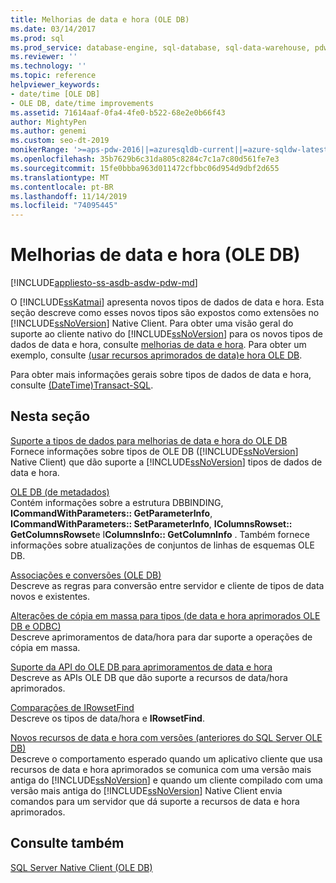 ```yaml
---
title: Melhorias de data e hora (OLE DB)
ms.date: 03/14/2017
ms.prod: sql
ms.prod_service: database-engine, sql-database, sql-data-warehouse, pdw
ms.reviewer: ''
ms.technology: ''
ms.topic: reference
helpviewer_keywords:
- date/time [OLE DB]
- OLE DB, date/time improvements
ms.assetid: 71614aaf-0fa4-4fe0-b522-68e2e0b66f43
author: MightyPen
ms.author: genemi
ms.custom: seo-dt-2019
monikerRange: '>=aps-pdw-2016||=azuresqldb-current||=azure-sqldw-latest||>=sql-server-2016||=sqlallproducts-allversions||>=sql-server-linux-2017||=azuresqldb-mi-current'
ms.openlocfilehash: 35b7629b6c31da805c8284c7c1a7c80d561fe7e3
ms.sourcegitcommit: 15fe0bbba963d011472cfbbc06d954d9dbf2d655
ms.translationtype: MT
ms.contentlocale: pt-BR
ms.lasthandoff: 11/14/2019
ms.locfileid: "74095445"
---
```

# <a name="date-and-time-improvements-ole-db"></a>Melhorias de data e hora (OLE DB)
[!INCLUDE[appliesto-ss-asdb-asdw-pdw-md](../../includes/appliesto-ss-asdb-asdw-pdw-md.md)]

  O [!INCLUDE[ssKatmai](../../includes/sskatmai-md.md)] apresenta novos tipos de dados de data e hora. Esta seção descreve como esses novos tipos são expostos como extensões no [!INCLUDE[ssNoVersion](../../includes/ssnoversion-md.md)] Native Client. Para obter uma visão geral do suporte ao cliente nativo do [!INCLUDE[ssNoVersion](../../includes/ssnoversion-md.md)] para os novos tipos de dados de data e hora, consulte [melhorias de data e hora](../../relational-databases/native-client/features/date-and-time-improvements.md). Para obter um exemplo, consulte [ &#40;usar recursos aprimorados de data&#41;e hora OLE DB](../../relational-databases/native-client-ole-db-how-to/use-enhanced-date-and-time-features-ole-db.md).  
  
 Para obter mais informações gerais sobre tipos de dados de data e hora, consulte [ &#40;DateTime&#41;Transact-SQL](../../t-sql/data-types/datetime-transact-sql.md).  
  
## <a name="in-this-section"></a>Nesta seção  
 [Suporte a tipos de dados para melhorias de data e hora do OLE DB](../../relational-databases/native-client-ole-db-date-time/data-type-support-for-ole-db-date-and-time-improvements.md)  
 Fornece informações sobre tipos de OLE DB ([!INCLUDE[ssNoVersion](../../includes/ssnoversion-md.md)] Native Client) que dão suporte a [!INCLUDE[ssNoVersion](../../includes/ssnoversion-md.md)] tipos de dados de data e hora.  
  
 [OLE DB &#40;de metadados&#41;](https://msdn.microsoft.com/library/605e3be5-aeea-4573-9847-b866ed3c8bff)  
 Contém informações sobre a estrutura DBBINDING, **ICommandWithParameters:: GetParameterInfo**, **ICommandWithParameters:: SetParameterInfo**, **IColumnsRowset:: GetColumnsRowset**e I**ColumnsInfo:: GetColumnInfo** . Também fornece informações sobre atualizações de conjuntos de linhas de esquemas OLE DB.  
  
 [Associações e conversões &#40;OLE DB&#41;](../../relational-databases/native-client-ole-db-date-time/conversions-ole-db.md)  
 Descreve as regras para conversão entre servidor e cliente de tipos de data novos e existentes.  
  
 [Alterações de cópia em massa para tipos &#40;de data e hora aprimorados OLE DB e ODBC&#41;](../../relational-databases/native-client-odbc-date-time/bulk-copy-changes-for-enhanced-date-and-time-types-ole-db-and-odbc.md)  
 Descreve aprimoramentos de data/hora para dar suporte a operações de cópia em massa.  
  
 [Suporte da API do OLE DB para aprimoramentos de data e hora](../../relational-databases/native-client-ole-db-date-time/ole-db-api-support-for-date-and-time-enhancements.md)  
 Descreve as APIs OLE DB que dão suporte a recursos de data/hora aprimorados.  
  
 [Comparações de IRowsetFind](../../relational-databases/native-client-ole-db-date-time/comparability-for-irowsetfind.md)  
 Descreve os tipos de data/hora e **IRowsetFind**.  
  
 [Novos recursos de data e hora com versões &#40;anteriores do SQL Server OLE DB&#41;](../../relational-databases/native-client-ole-db-date-time/new-date-and-time-features-with-previous-sql-server-versions-ole-db.md)  
 Descreve o comportamento esperado quando um aplicativo cliente que usa recursos de data e hora aprimorados se comunica com uma versão mais antiga do [!INCLUDE[ssNoVersion](../../includes/ssnoversion-md.md)] e quando um cliente compilado com uma versão mais antiga do [!INCLUDE[ssNoVersion](../../includes/ssnoversion-md.md)] Native Client envia comandos para um servidor que dá suporte a recursos de data e hora aprimorados.  
  
## <a name="see-also"></a>Consulte também  
 [SQL Server Native Client &#40;OLE DB&#41;](../../relational-databases/native-client/ole-db/sql-server-native-client-ole-db.md)  
  
  
